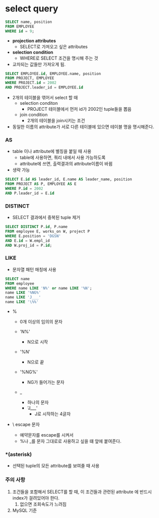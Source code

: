 # select query

```sql
SELECT name, position
FROM EMPLOYEE
WHERE id = 9;
```

- **projection attributes**
  - SELECT로 가져오고 싶은 attributes
- **selection condition**
  - WHERE로 SELECT 조건을 명시해 주는 것
- 교차되는 값들만 가져오게 됨.

```sql
SELECT EMPLOYEE.id, EMPLOYEE.name, position
FROM PROJECT, EMPLOYEE
WHERE PROJECT.id = 2002
AND PROJECT.leader_id = EMPLOYEE.id
```

- 2개의 테이블을 엮어서 select 할 때
  - selection conditon
    - PROJECT 테이블에서 먼저 id가 2002인 tuple들을 뽑음
  - join condition
    - 2개의 테이블을 join시키는 조건
- 동일한 이름의 attribute가 서로 다른 테이블에 있으면 테이블 명을 명시해준다.

### AS

- table 이나 attribute에 별칭을 붙일 때 사용
  - table에 사용하면, 쿼리 내에서 사용 가능하도록
  - attribute에 쓰면, 출력결과의 attribute이름이 바뀜
- 생략 가능

```sql
SELECT E.id AS leader_id, E.name AS leader_name, position
FROM PROJECT AS P, EMPLOYEE AS E
WHERE P.id = 2002
AND P.leader_id = E.id
```

### DISTINCT

- SELECT 결과에서 중복된 tuple 제거

```sql
SELECT DISTINCT P.id, P.name
FROM employee E, works_on W, project P
WHERE E.position = 'DGSN'
AND E.id = W.empl_id
AND W.proj_id = P.id;
```

### LIKE

- 문자열 패턴 매칭에 사용

```sql
SELECT name
FROM employee
WHERE name LIKE 'N%' or name LIKE '%N';
name LIKE '%NG%'
name LIKE 'J___'
name LIKE '\%%'
```

- %

  - 0개 이상의 임의의 문자
  - 'N%'
    - N으로 시작
  - '%N'
    - N으로 끝
  - '%NG%'

    - NG가 들어가는 문자

  - \_
    - 하나의 문자
    - 'J\_\_\_'
      - J로 시작하는 4글자

- \ escape 문자
  - 예약문자를 escape를 시켜서
  - %나 \_를 문자 그대로로 사용하고 싶을 떄 앞에 붙여준다.

### \*(asterisk)

- 선택된 tuple의 모든 attribute를 보여줄 때 사용

### 주의 사항

1. 조건들을 포함해서 SELECT를 할 때, 이 조건들과 관련된 attribute 에 반드시 index가 걸려있어야 한다.
   1. 없으면 조회속도가 느려짐
2. MySQL 기준
